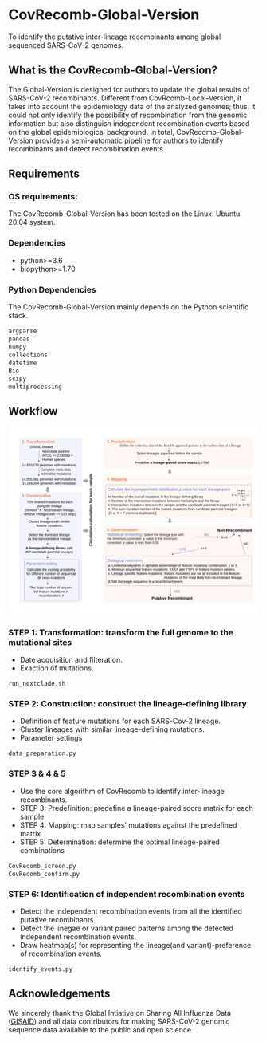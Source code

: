 
# CovRecomb-Global-Version
To identify the putative inter-lineage recombinants among global sequenced SARS-CoV-2 genomes.


## What is the CovRecomb-Global-Version?
The Global-Version is designed for authors to update the global results of SARS-CoV-2 recombinants. Different from CovRcomb-Local-Version, it takes into account the epidemiology data of the analyzed genomes; thus, it could not only identify the possibility of recombination from the genomic information but also distinguish independent recombination events based on the global epidemiological background. In total, CovRecomb-Global-Version provides a semi-automatic pipeline for authors to identify recombinants and detect recombination events.


## Requirements

### OS requirements:
The CovRecomb-Global-Version has been tested on the Linux: Ubuntu 20.04 system.

### Dependencies
  - python>=3.6
  - biopython>=1.70

### Python Dependencies
The CovRecomb-Global-Version mainly depends on the Python scientific stack.
```
argparse
pandas
numpy
collections
datetime
Bio
scipy
multiprocessing
```

## Workflow
<img src="img/workflow.png"/>


### STEP 1: Transformation: transform the full genome to the mutational sites
- Date acquisition and filteration. 
- Exaction of mutations.
```
run_nextclade.sh
```

### STEP 2: Construction: construct the lineage-defining library
- Definition of feature mutations for each SARS-Cov-2 lineage.
- Cluster lineages with similar lineage-defining mutations.
- Parameter settings
```
data_preparation.py
```

### STEP 3 & 4 & 5 
- Use the core algorithm of CovRecomb to identify inter-lineage recombinants.
- STEP 3: Predefinition: predefine a lineage-paired score matrix for each sample
- STEP 4: Mapping: map samples’ mutations against the predefined matrix
- STEP 5: Determination: determine the optimal lineage-paired combinations
```
CovRecomb_screen.py
CovRecomb_confirm.py
```

### STEP 6: Identification of independent recombination events
- Detect the independent recombination events from all the identified putative recombinants.
- Detect the linegae or variant paired patterns among the detected independent recombination events.
- Draw heatmap(s) for representing the lineage(and variant)-preference of recombination events.
```
identify_events.py 
```

## Acknowledgements
We sincerely thank the Global Intiative on Sharing All Influenza Data ([GISAID](https://www.gisaid.org/)) and all data contributors for making SARS-CoV-2 genomic sequence data available to the public and open science.